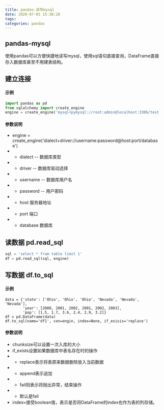 ```yaml
---
title: pandas-读写mysql
date: 2020-07-03 15:38:28
tags:
categories: pandas 
---
```



## pandas-mysql
使用pandas可以方便快捷地读写mysql，使用sql语句直接查询，DataFrame直接存入数据库甚至不用建表结构。


## 建立连接

#### 示例
```python 
import pandas as pd
from sqlalchemy import create_engine
engine = create_engine('mysql+pymysql://root:admin@localhost:3306/test')
```

#### 参数说明
* engine = create_engine('dialect+driver://username:password@host:port/database')
* * dialect -- 数据库类型
* * driver -- 数据库驱动选择
* * username -- 数据库用户名
* * password -- 用户密码
* * host 服务器地址
* * port 端口
* * database 数据库


## 读数据 pd.read_sql
```python 
sql = 'select * from table limit 1'
df = pd.read_sql(sql, engine)
```

## 写数据 df.to_sql

#### 示例
```
data = {'state': ['Ohio', 'Ohio', 'Ohio', 'Nevada', 'Nevada', 'Nevada'],
        'year': [2000, 2001, 2002, 2001, 2002, 2003],
        'pop': [1.5, 1.7, 3.6, 2.4, 2.9, 3.2]}
df = pd.DataFrame(data)
df.to_sql(name='df1', con=engin, index=None, if_exisis='replace')
```

#### 参数说明
* chunksize可以设置一次入库的大小
* if_exists设置如果数据库中表名存在时的操作
* * replace表示将表原来数据删除放入当前数据
* * append表示追加
* * fail则表示将抛出异常，结束操作
* * 默认是fail
* index=接受boolean值，表示是否将DataFrame的index也作为表的列存储。
